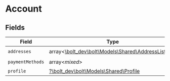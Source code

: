 # Account


## Fields

| Field                                                                                       | Type                                                                                        | Required                                                                                    | Description                                                                                 |
| ------------------------------------------------------------------------------------------- | ------------------------------------------------------------------------------------------- | ------------------------------------------------------------------------------------------- | ------------------------------------------------------------------------------------------- |
| `addresses`                                                                                 | array<[\bolt_dev\bolt\Models\Shared\AddressListing](../../models/shared/AddressListing.md)> | :heavy_check_mark:                                                                          | N/A                                                                                         |
| `paymentMethods`                                                                            | array<*mixed*>                                                                              | :heavy_check_mark:                                                                          | N/A                                                                                         |
| `profile`                                                                                   | [?\bolt_dev\bolt\Models\Shared\Profile](../../models/shared/Profile.md)                     | :heavy_minus_sign:                                                                          | N/A                                                                                         |